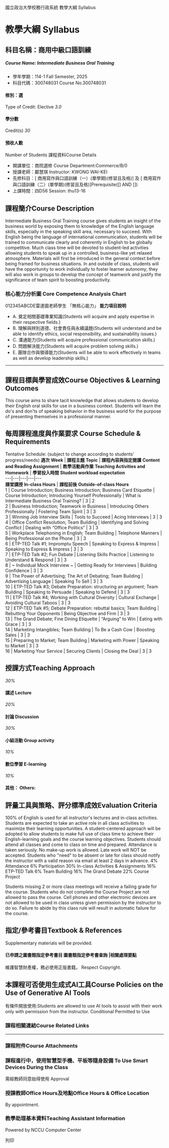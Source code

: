國立政治大學校務行政系統 教學大綱 Syllabus
# 教學大綱 Syllabus
##  科目名稱：商用中級口語訓練
#####  Course Name: Intermediate Business Oral Training
  * 學年學期：114-1 Fall Semester, 2025 
  * 科目代碼：300748031 Course No.300748031


#### 修別：選
Type of Credit: Elective 
_3.0_
#### 學分數
Credit(s)
_30_
#### 預收人數
Number of Students
課程資料Course Details
  * 開課單位：商院選修 Course Department:Commerce/B/0 
  * 授課老師：鄺慧琪 Instructor: KWONG WAI-KEI 
  * 先修科目：[ 商用寫作與口語訓練（一）(單學期)(修習且及格)] 及 [ 商用寫作與口語訓練（二）(單學期)(修習且及格)]Prerequisite([] AND [])
  * 上課時間：四D56 Session: thu13-16


##  課程簡介Course Description
Intermediate Business Oral Training course gives students an insight of the business world by exposing them to knowledge of the English language skills, especially in the speaking skill area, necessary to succeed. With English being the language of international communication, students will be trained to communicate clearly and coherently in English to be globally competitive.
Much class time will be devoted to student-led activities allowing students to speak up in a controlled, business-like yet relaxed atmosphere. Materials will first be introduced in the general context before being framed for business situations. In and outside of class, students will have the opportunity to work individually to foster learner autonomy; they will also work in groups to develop the concept of teamwork and justify the significance of team spirit to boosting productivity.
###  核心能力分析圖 Core Competence Analysis Chart
012345ABCDE雷達圖老師學生
「無核心能力」 
**能力項目說明**
  * A. 奠定相關基礎專業知識(Students will acquire and apply expertise in their respective fields.)
  * B. 理解與辨別道德、社會責任與永續議題(Students will understand and be able to identify ethics, social responsibility, and sustainability issues.)
  * C. 溝通能力(Students will acquire professional communication skills.)
  * D. 問題解決能力(Students will acquire problem solving skills.)
  * E. 團隊合作與領導能力(Students will be able to work effectively in teams as well as develop leadership skills.)


* * *
##  課程目標與學習成效Course Objectives & Learning Outcomes 
This course aims to share tacit knowledge that allows students to develop their English oral skills for use in a business context. Students will learn the do's and don'ts of speaking behavior in the business world for the purpose of presenting themselves in a professional manner.
##  每周課程進度與作業要求 Course Schedule & Requirements
Tentative Schedule: (subject to change according to students' progress/needs)
**週次** **Week** |  **課程主題** **Topic** |  **課程內容與指定閱讀** **Content and Reading Assignment** |  **教學活動與作業** **Teaching Activities and Homework** |  **學習投入時間** **Student workload expectation**  
---|---|---|---|---  
**課堂講授** **In-class Hours** |  **課程前後** **Outside-of-class Hours**  
1 |  Course Introduction; Business Introduction; Business Card Etiquette |  Course Introduction; Introducing Yourself Professionally |  What is Intermediate Business Oral Training? |  3 |  2  
2 |  Business Introduction; Teamwork in Business |  Introducing Others Professionally |  Fostering Team Spirit |  3 |  3  
3 |  Winning Job Interview Skills |  Tools to Succeed |  Acing Interviews |  3 |  3  
4 |  Office Conflict Resolution; Team Building |  Identifying and Solving Conflict |  Dealing with “Office Politics” |  3 |  3  
5 |  Workplace Telephoning in English; Team Building |  Telephone Manners |  Being Professional on the Phone |  3 |  3  
6 |  ETP-TED Talk #1; Impromptu Speech |  Speaking to Express & Impress |  Speaking to Express & Impress |  3 |  3  
7 |  ETP-TED Talk #2; Fun Debate |  Listening Skills Practice |  Listening to Understand & Respond |  3 |  3  
8 |  ~ Individual Mock Interview ~ |  Getting Ready for Interviews |  Building Confidence |  3 |  3  
9 |  The Power of Advertising; The Art of Debating; Team Building |  Advertising Language |  Speaking To Sell |  3 |  3  
10 |  ETP-TED Talk #3; Debate Preparation: structuring an argument; Team Building |  Speaking to Persuade |  Speaking to Defend |  3 |  3  
11 |  ETP-TED Talk #4; Working with Cultural Diversity |  Cultural Exchange |  Avoiding Cultural Taboos |  3 |  3  
12 |  ETP-TED Talk #5; Debate Preparation: rebuttal basics; Team Building |  Rebutting Your Opponents |  Being Objective and Firm |  3 |  3  
13 |  The Grand Debate; Fine Dining Etiquette |  “Arguing” to Win |  Eating with Grace |  3 |  3  
14 |  Marketing Intangibles; Team Building  |  To Be a Cash Cow |  Boosting Sales |  3 |  3  
15 |  Preparing to Market; Team Building |  Marketing with Power |  Speaking to Market |  3 |  3  
16 |  Marketing Your Service |  Securing Clients |  Closing the Deal |  3 |  3  
##  授課方式Teaching Approach
_30%_
####  講述 Lecture
_20%_
####  討論 Discussion
_30%_
####  小組活動 Group activity
_10%_
####  數位學習 E-learning
_10%_
####  其他： Others:
##  評量工具與策略、評分標準成效Evaluation Criteria
100% of English is used for all instructor's lectures and in-class activities. Students are expected to take an active role in all class activities to maximize their learning opportunities. A student-centered approach will be adopted to allow students to make full use of class time to achieve their English-learning goals and the course learning objectives.
Students should attend all classes and come to class on time and prepared. Attendance is taken seriously. No make-up work is allowed. Late work will NOT be accepted. Students who "need" to be absent or late for class should notify the instructor with a valid reason via email at least 2 days in advance. 
4% Attendance 
6% Participation 
30% In-class Activities & Assignments
16% ETP-TED Talk
6% Team Building
16% The Grand Debate
22% Course Project 
  
Students missing 2 or more class meetings will receive a failing grade for the course. Students who do not complete the Course Project are not allowed to pass the course.
Cell phones and other electronic devices are not allowed to be used in class unless given permission by the instructor to do so. Failure to abide by this class rule will result in automatic failure for the course.
##  指定/參考書目Textbook & References
Supplementary materials will be provided.
####  已申請之圖書館指定參考書目  圖書館指定參考書查詢 |相關處理要點
維護智慧財產權，務必使用正版書籍。 Respect Copyright.
##  本課程可否使用生成式AI工具Course Policies on the Use of Generative AI Tools
有條件開放使用:Students are allowed to use AI tools to assist with their work only with permission from the instructor. Conditional Permitted to Use 
###  課程相關連結Course Related Links
* * *
###  課程附件Course Attachments
###  課程進行中，使用智慧型手機、平板等隨身設備 To Use Smart Devices During the Class
需經教師同意始得使用  Approval
###  授課教師Office Hours及地點Office Hours & Office Location
By appointment.
###  教學助理基本資料Teaching Assistant Information
Powered by NCCU Computer Center
  
列印
